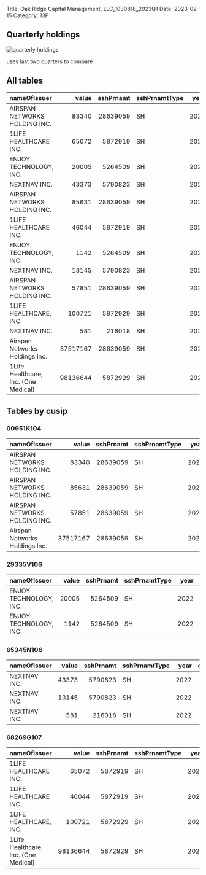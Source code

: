 Title: Oak Ridge Capital Management, LLC_1030818_2023Q1 
Date: 2023-02-15 
Category: 13F 
## Quarterly holdings 

![quarterly holdings]({attach}images/oak_ridge_capital_202301.png) 

uses last two quarters to compare 

## All tables 

| nameOfIssuer                         |    value |   sshPrnamt | sshPrnamtType   |   year |   quarter |
|:-------------------------------------|---------:|------------:|:----------------|-------:|----------:|
| AIRSPAN NETWORKS HOLDING INC.        |    83340 |    28639059 | SH              |   2022 |         2 |
| 1LIFE HEALTHCARE INC.                |    65072 |     5872919 | SH              |   2022 |         2 |
| ENJOY TECHNOLOGY, INC.               |    20005 |     5264509 | SH              |   2022 |         2 |
| NEXTNAV INC.                         |    43373 |     5790823 | SH              |   2022 |         2 |
| AIRSPAN NETWORKS HOLDING INC.        |    85631 |    28639059 | SH              |   2022 |         3 |
| 1LIFE HEALTHCARE INC.                |    46044 |     5872919 | SH              |   2022 |         3 |
| ENJOY TECHNOLOGY, INC.               |     1142 |     5264509 | SH              |   2022 |         3 |
| NEXTNAV INC.                         |    13145 |     5790823 | SH              |   2022 |         3 |
| AIRSPAN NETWORKS HOLDING INC.        |    57851 |    28639059 | SH              |   2022 |         4 |
| 1LIFE HEALTHCARE, INC.               |   100721 |     5872929 | SH              |   2022 |         4 |
| NEXTNAV INC.                         |      581 |      216018 | SH              |   2022 |         4 |
| Airspan Networks Holdings Inc.       | 37517167 |    28639059 | SH              |   2023 |         1 |
| 1Life Healthcare, Inc. (One Medical) | 98136644 |     5872929 | SH              |   2023 |         1 |

## Tables by cusip 


 
### 00951K104 

| nameOfIssuer                   |    value |   sshPrnamt | sshPrnamtType   |   year |   quarter |
|:-------------------------------|---------:|------------:|:----------------|-------:|----------:|
| AIRSPAN NETWORKS HOLDING INC.  |    83340 |    28639059 | SH              |   2022 |         2 |
| AIRSPAN NETWORKS HOLDING INC.  |    85631 |    28639059 | SH              |   2022 |         3 |
| AIRSPAN NETWORKS HOLDING INC.  |    57851 |    28639059 | SH              |   2022 |         4 |
| Airspan Networks Holdings Inc. | 37517167 |    28639059 | SH              |   2023 |         1 |
 

 
### 29335V106 

| nameOfIssuer           |   value |   sshPrnamt | sshPrnamtType   |   year |   quarter |
|:-----------------------|--------:|------------:|:----------------|-------:|----------:|
| ENJOY TECHNOLOGY, INC. |   20005 |     5264509 | SH              |   2022 |         2 |
| ENJOY TECHNOLOGY, INC. |    1142 |     5264509 | SH              |   2022 |         3 |
 

 
### 65345N106 

| nameOfIssuer   |   value |   sshPrnamt | sshPrnamtType   |   year |   quarter |
|:---------------|--------:|------------:|:----------------|-------:|----------:|
| NEXTNAV INC.   |   43373 |     5790823 | SH              |   2022 |         2 |
| NEXTNAV INC.   |   13145 |     5790823 | SH              |   2022 |         3 |
| NEXTNAV INC.   |     581 |      216018 | SH              |   2022 |         4 |
 

 
### 68269G107 

| nameOfIssuer                         |    value |   sshPrnamt | sshPrnamtType   |   year |   quarter |
|:-------------------------------------|---------:|------------:|:----------------|-------:|----------:|
| 1LIFE HEALTHCARE INC.                |    65072 |     5872919 | SH              |   2022 |         2 |
| 1LIFE HEALTHCARE INC.                |    46044 |     5872919 | SH              |   2022 |         3 |
| 1LIFE HEALTHCARE, INC.               |   100721 |     5872929 | SH              |   2022 |         4 |
| 1Life Healthcare, Inc. (One Medical) | 98136644 |     5872929 | SH              |   2023 |         1 |
 


